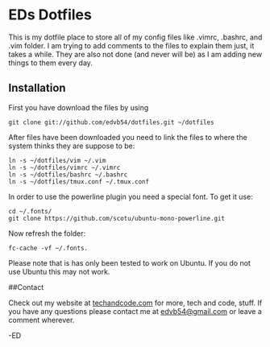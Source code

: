 # EDs Dotfiles

This is my dotfile place to store all of my config files like .vimrc, .bashrc,
and .vim folder. I am trying to add comments to the files to explain them just,
it takes a while. They are also not done (and never will be) as I am adding new
things to them every day.

## Installation

First you have download the files by using

	git clone git://github.com/edvb54/dotfiles.git ~/dotfiles

After files have been downloaded you need to link the files to where the system
thinks they are suppose to be:

	ln -s ~/dotfiles/vim ~/.vim
	ln -s ~/dotfiles/vimrc ~/.vimrc
	ln -s ~/dotfiles/bashrc ~/.bashrc
	ln -s ~/dotfiles/tmux.conf ~/.tmux.conf

In order to use the powerline plugin you need a special font. To get it use:

	cd ~/.fonts/
	git clone https://github.com/scotu/ubuntu-mono-powerline.git

Now refresh the folder:

	fc-cache -vf ~/.fonts.

Please note that is has only been tested to work on Ubuntu. If you do not use
Ubuntu this may not work.

##Contact

Check out my website at [techandcode.com](http://techandcode.com) for more,
tech and code, stuff. If you have any questions please contact me at
edvb54@gmail.com or leave a comment wherever.

-ED
